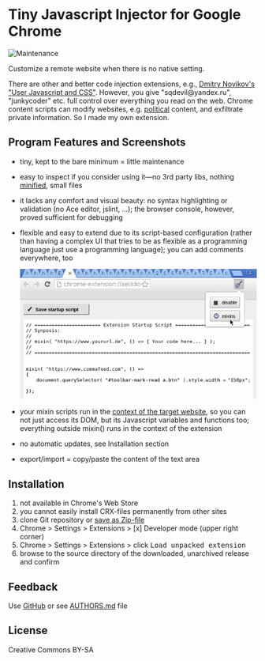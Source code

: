 # Tiny Javascript Injector for Google Chrome

![Maintenance](https://img.shields.io/maintenance/yes/2018.svg)

Customize a remote website when there is no native setting.

There are other and better code injection extensions, e.g.,
[Dmitry Novikov's "User Javascript and CSS"](https://chrome.google.com/webstore/detail/user-javascript-and-css/nbhcbdghjpllgmfilhnhkllmkecfmpld?hl=en-US).
However, you give "sqdevil<span></span>@yandex.ru", "junkycoder" etc. full control over everything you read on the web. 
Chrome content scripts can modify websites, e.g. [political](https://chrome.google.com/webstore/search/politics%20OR%20political%20OR%20activist%20OR%20activisim?hl=en&_category=extensions) content, and exfiltrate private information. So I made my own extension.


## Program Features and Screenshots

- tiny, kept to the bare minimum = little maintenance
- easy to inspect if you consider using it—no 3rd party libs, nothing [minified](https://en.wikipedia.org/wiki/Minification_(programming)), small files
- it lacks any comfort and visual beauty: no syntax highlighting or validation (no Ace editor, jslint, ...); the browser console, however, proved sufficient for debugging
- flexible and easy to extend due to its script-based configuration (rather than having a complex UI that tries to be as flexible as a programming language just use a programming language); you can add comments everywhere, too

  ![Screenshot](image/screenshot-20180525.png)
  
- your mixin scripts run in the [context of the target website](https://developer.chrome.com/extensions/content_scripts#isolated_world), so you can not just access its DOM, but its Javascript variables and functions too; everything outside mixin() runs in the context of the extension
- no automatic updates, see Installation section
- export/import = copy/paste the content of the text area


## Installation

1. not available in Chrome's Web Store
2. you cannot easily install CRX-files permanently from other sites
3. clone Git repository or [save as Zip-file](https://github.com/andre-st/chrome-injectjs/archive/master.zip)
4. Chrome > Settings > Extensions > [x] Developer mode (upper right corner)
5. Chrome > Settings > Extensions > click <kbd>Load unpacked extension</kbd> 
6. browse to the source directory of the downloaded, unarchived release and confirm


## Feedback

Use [GitHub](https://github.com/andre-st/chrome-injectjs/issues) or see [AUTHORS.md](AUTHORS.md) file


## License

Creative Commons BY-SA

